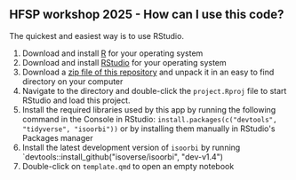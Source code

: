 ## HFSP workshop 2025 - How can I use this code?

The quickest and easiest way is to use RStudio.

 1. Download and install [R](http://cran.rstudio.com/) for your operating system
 1. Download and install [RStudio](http://www.rstudio.com/products/rstudio/download/) for your operating system
 1. Download a [zip file of this repository](https://github.com/isoverse/2025_hfsp_tum/archive/master.zip) and unpack it in an easy to find directory on your computer
 1. Navigate to the directory and double-click the `project.Rproj` file to start RStudio and load this project.
 1. Install the required libraries used by this app by running the following command in the Console in RStudio: `install.packages(c("devtools", "tidyverse", "isoorbi"))` or by installing them manually in RStudio's Packages manager
 1. Install the latest development version of `isoorbi` by running `devtools::install_github("isoverse/isoorbi", "dev-v1.4")
 1. Double-click on `template.qmd` to open an empty notebook